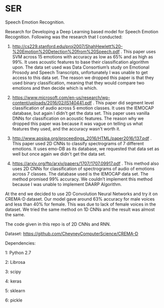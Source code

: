 # SER
Speech Emotion Recognition.

Research for Developing a Deep Learning based model for Speech Emotion Recognition. Following was the research that I conducted:

1. http://cs229.stanford.edu/proj2007/ShahHewlett%20-%20Emotion%20Detection%20from%20Speech.pdf . This paper uses SVM across 15 emotions with accuracy as low as 65% and as high as 99%. It uses acoustic features to base their classification algorithm upon. The data set used was Data Consortium’s study on Emotional Prosody and Speech Transcripts, unfortunately I was unable to get access to this data set. The reason we dropped this paper is that they used binary classification, meaning that they would compare two emotions and then decide which is which.

2. https://www.microsoft.com/en-us/research/wp-content/uploads/2016/02/IS140441.pdf . This paper did segment level classification of audio across 5 emotion classes. It uses the IEMOCAP database, but again I didn't get the data set. This paper uses vanilla DNNs for classification on acoustic features. The reason why we dropped this paper was because it was vague on telling us what features they used, and the accuracy wasn't worth it. 

3. http://www.apsipa.org/proceedings_2016/HTML/paper2016/137.pdf . This paper used 2D CNNs to classify spectrograms of 7 different emotions. It uses emo-DB as its database, we requested that data set as well but once again we didn't get the data set. 

4. https://arxiv.org/ftp/arxiv/papers/1707/1707.09917.pdf . This method also uses 2D CNNs for classification of spectrograms of audio of emotions across 7 classes. The database used is the IEMOCAP data set. The method promised 99% accuracy. We couldn’t implement this method because I was unable to implement DAARP Algorithm. 

At the end we decided to use 2D Convolution Neural Networks and try it on CREMA-D dataset. Our model gave around 63% accuracy for male voices and less than 40% for female. This was due to lack of female voices in the dataset. We tried the same method on 1D CNNs and the result was almost the same. 

The code given in this repo is of 2D CNNs and RNN. 

Dataset: https://github.com/CheyneyComputerScience/CREMA-D 

Dependencies: 

1: Python 2.7

2: Librosa

3: scipy

4: keras

5: sklearn

6: pickle 
